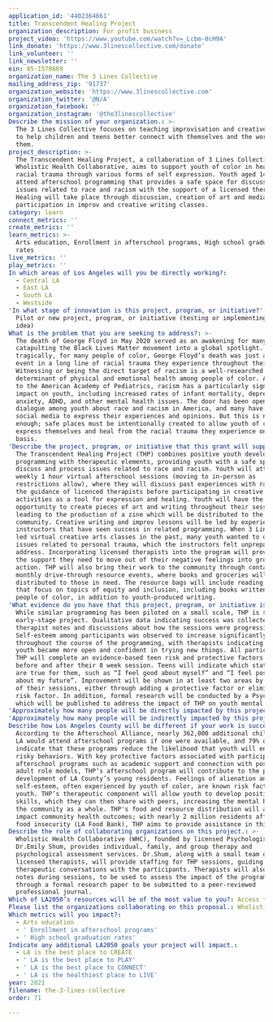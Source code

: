 ```yaml
---
application_id: '4402364661'
title: Transcendent Healing Project
organization_description: For profit business
project_video: 'https://www.youtube.com/watch?v=_Lcbm-0cH9A'
link_donate: 'https://www.3linescollective.com/donate'
link_volunteer: ''
link_newsletter: ''
ein: 85-1578669
organization_name: The 3 Lines Collective
mailing_address_zip: '91737'
organization_website: 'https://www.3linescollective.com'
organization_twitter: '@N/A'
organization_facebook: ''
organization_instagram: '@the3linescollective'
Describe the mission of your organization.: >-
  The 3 Lines Collective focuses on teaching improvisation and creative writing
  to help children and teens better connect with themselves and the world around
  them.
project_description: >-
  The Transcendent Healing Project, a collaboration of 3 Lines Collective and
  Wholistic Health Collaborative, aims to support youth of color in healing
  racial trauma through various forms of self expression. Youth aged 14-18 will
  attend afterschool programming that provides a safe space for discussing
  issues related to race and racism with the support of a licensed therapist.
  Healing will take place through discussion, creation of art and media, and
  participation in improv and creative writing classes.
category: learn
connect_metrics: ''
create_metrics: ''
learn_metrics: >-
  Arts education, Enrollment in afterschool programs, High school graduation
  rates
live_metrics: ''
play_metrics: ''
In which areas of Los Angeles will you be directly working?:
  - Central LA
  - East LA
  - South LA
  - Westside
'In what stage of innovation is this project, program, or initiative?': >-
  Pilot or new project, program, or initiative (testing or implementing a new
  idea)
What is the problem that you are seeking to address?: >-
  The death of George Floyd in May 2020 served as an awakening for many people,
  catapulting the Black Lives Matter movement into a global spotlight. But
  tragically, for many people of color, George Floyd’s death was just another
  event in a long line of racial trauma they experience throughout their lives.
  Witnessing or being the direct target of racism is a well-researched
  determinant of physical and emotional health among people of color. According
  to the American Academy of Pediatrics, racism has a particularly significant
  impact on youth, including increased rates of infant mortality, depression,
  anxiety, ADHD, and other mental health issues. The door has been opened for
  dialogue among youth about race and racism in America, and many have taken to
  social media to express their experiences and opinions. But this is not
  enough; safe places must be intentionally created to allow youth of color to
  express themselves and heal from the racial trauma they experience on a daily
  basis.
'Describe the project, program, or initiative that this grant will support to address the problem identified.': >-
  The Transcendent Healing Project (THP) combines positive youth development
  programming with therapeutic elements, providing youth with a safe space to
  discuss and process issues related to race and racism. Youth will attend
  weekly 1 hour virtual afterschool sessions (moving to in-person as
  restrictions allow), where they will discuss past experiences with race, with
  the guidance of licenced therapists before participating in creative arts
  activities as a tool for expression and healing. Youth will have the
  opportunity to create pieces of art and writing throughout their sessions,
  leading to the production of a zine which will be distributed to the
  community. Creative writing and improv lessons will be led by experienced
  instructors that have seen success in related programming. When 3 Lines has
  led virtual creative arts classes in the past, many youth wanted to discuss
  issues related to personal trauma, which the instructors felt unprepared to
  address. Incorporating licensed therapists into the program will provide youth
  the support they need to move out of their negative feelings into growth and
  action. THP will also bring their work to the community through contact-free
  monthly drive-through resource events, where books and groceries will be
  distributed to those in need. The resource bags will include reading materials
  that focus on topics of equity and inclusion, including books written by
  people of color, in addition to youth-produced writing.
'What evidence do you have that this project, program, or initiative is or will be successful, and how will you define and measure success?': >-
  While similar programming has been piloted on a small scale, THP is still an
  early-stage project. Qualitative data indicating success was collected through
  therapist notes and discussions about how the sessions were progressing.
  Self-esteem among participants was observed to increase significantly
  throughout the course of the programming, with therapists indicating that
  youth became more open and confident in trying new things. All participants in
  THP will complete an evidence-based teen risk and protective factors checklist
  before and after their 8 week session. Teens will indicate which statements
  are true for them, such as “I feel good about myself” and “I feel positive
  about my future”. Improvement will be shown in at least two areas by the end
  of their sessions, either through adding a protective factor or eliminating a
  risk factor. In addition, formal research will be conducted by a Psychologist,
  which will be published to address the impact of THP on youth mental health.
'Approximately how many people will be directly impacted by this project, program, or initiative?': '400'
'Approximately how many people will be indirectly impacted by this project, program, or initiative?': '2000'
Describe how Los Angeles County will be different if your work is successful.: >-
  According to the Afterschool Alliance, nearly 362,000 additional children in
  LA would attend afterschool programs if one were available, and 79% of parents
  indicate that these programs reduce the likelihood that youth will engage in
  risky behaviors. With key protective factors associated with participation in
  afterschool programs such as academic support and connection with positive
  adult role models, THP’s afterschool program will contribute to the positive
  development of LA County’s young residents. Feelings of alienation and low
  self-esteem, often experienced by youth of color, are known risk factors for
  youth. THP’s therapeutic component will allow youth to develop positive coping
  skills, which they can then share with peers, increasing the mental health of
  the community as a whole. THP's food and resource distribution will also
  impact community health outcomes; with nearly 2 million residents affected by
  food insecurity (LA Food Bank), THP aims to provide assistance in this area.
Describe the role of collaborating organizations on this project.: >-
  Wholistic Health Collaborative (WHC), founded by licensed Psychologist
  Dr.Emily Shum, provides individual, family, and group therapy and
  psychological assessment services. Dr.Shum, along with a small team of
  licensed therapists, will provide staffing for THP sessions, guiding
  therapeutic conversations with the participants. Therapists will also take
  notes during sessions, to be used to assess the impact of the programming
  through a formal research paper to be submitted to a peer-reviewed
  professional journal.
Which of LA2050’s resources will be of the most value to you?: Access to the LA2050 community
Please list the organizations collaborating on this proposal.: Wholistic Health Collaborative
Which metrics will you impact?:
  - Arts education
  - ' Enrollment in afterschool programs'
  - ' High school graduation rates'
Indicate any additional LA2050 goals your project will impact.:
  - LA is the best place to CREATE
  - ' LA is the best place to PLAY'
  - ' LA is the best place to CONNECT'
  - ' LA is the healthiest place to LIVE'
year: 2021
filename: the-3-lines-collective
order: 71

---
```

